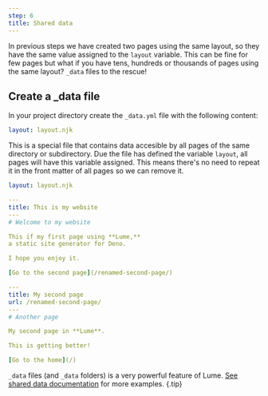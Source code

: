 ```yaml
---
step: 6
title: Shared data
---
```


In previous steps we have created two pages using the same layout, so they have
the same value assigned to the `layout` variable. This can be fine for few pages
but what if you have tens, hundreds or thousands of pages using the same layout?
`_data` files to the rescue!

## Create a _data file

In your project directory create the `_data.yml` file with the following
content:

<lume-code>

```yml {title="_data.yml"}
layout: layout.njk
```

</lume-code>

This is a special file that contains data accesible by all pages of the same
directory or subdirectory. Due the file has defined the variable `layout`, all
pages will have this variable assigned. This means there's no need to repeat it
in the front matter of all pages so we can remove it.

<lume-code>

```yml {title="_data.yml"}
layout: layout.njk
```

```yml { title="index.md" }
---
title: This is my website
---
# Welcome to my website

This if my first page using **Lume,**
a static site generator for Deno.

I hope you enjoy it.

[Go to the second page](/renamed-second-page/)
```

```yml { title="second-page.md" }
---
title: My second page
url: /renamed-second-page/
---
# Another page

My second page in **Lume**.

This is getting better!

[Go to the home](/)
```

</lume-code>

`_data` files (and `_data` folders) is a very powerful feature of Lume.
[See shared data documentation](/docs/creating-pages/shared-data.md) for more
examples. {.tip}
